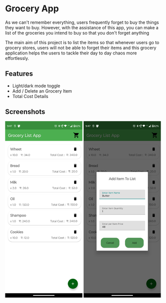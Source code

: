 
# Grocery App

As we can't remember everything, users frequently forget to buy the things they want to buy. However, with the assistance of this app, you can make a list of the groceries you intend to buy so that you don't forget anything

The main aim of this project is to list the items so that whenever users go to grocery stores, users will not be able to forget their items and this grocery application helps the users to tackle their day to day chaos more effortlessly.  
## Features

- Light/dark mode toggle
- Add / Delete an Grocery Item
- Total Cost Details 




## Screenshots

<img src="images/main activity page.png" width="250" padding-right="10px" >            
<img src="images/add item page.png" width="250"> 

